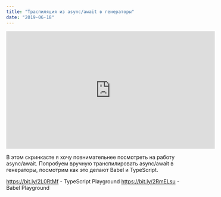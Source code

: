 ```yaml
---
title: "Траспиляция из async/await в генераторы"
date: "2019-06-18"
---
```


<iframe width="560" height="315" src="https://www.youtube.com/embed/czgxE_UQnDQ" frameborder="0" allow="accelerometer; autoplay; encrypted-media; gyroscope; picture-in-picture" allowfullscreen></iframe>

В этом скринкасте я хочу повнимательнее посмотреть на работу async/await.
Попробуем вручную транспилировать async/await в генераторы, посмотрим как это делают Babel и TypeScript.
 
https://bit.ly/2L0RtMf - TypeScript Playground
https://bit.ly/2RmELsu - Babel Playground
